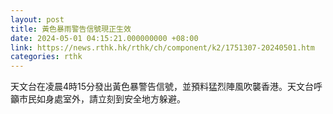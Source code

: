 ```yaml
---
layout: post
title: 黃色暴雨警告信號現正生效
date: 2024-05-01 04:15:21.000000000 +08:00
link: https://news.rthk.hk/rthk/ch/component/k2/1751307-20240501.htm
categories: rthk
---
```


天文台在凌晨4時15分發出黃色暴警告信號，並預料猛烈陣風吹襲香港。天文台呼籲市民如身處室外，請立刻到安全地方躲避。
